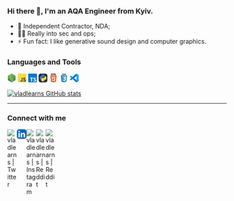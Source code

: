 ### Hi there 👋, I'm an AQA Engineer from Kyiv.

- 💼 Independent Contractor, NDA;
- 👨‍💻 Really into sec and ops;
- ⚡ Fun fact: I like generative sound design and computer graphics.


### Languages and Tools

<code><img height="20" src="https://raw.githubusercontent.com/github/explore/80688e429a7d4ef2fca1e82350fe8e3517d3494d/topics/nodejs/nodejs.png" alt="Node.js"></code>
<code><img height="20" src="https://raw.githubusercontent.com/github/explore/80688e429a7d4ef2fca1e82350fe8e3517d3494d/topics/javascript/javascript.png" alt="JavaScript"></code>
<code><img height="20" src="https://raw.githubusercontent.com/github/explore/80688e429a7d4ef2fca1e82350fe8e3517d3494d/topics/typescript/typescript.png" alt="TypeScript"></code>
<code><img height="20" src="https://github.com/tandpfun/skill-icons/blob/main/icons/Python-Dark.svg" alt="Python"></code>
<code><img height="20" src="https://raw.githubusercontent.com/github/explore/80688e429a7d4ef2fca1e82350fe8e3517d3494d/topics/html/html.png" alt="HTML"></code>
<code><img height="20" src="https://raw.githubusercontent.com/github/explore/80688e429a7d4ef2fca1e82350fe8e3517d3494d/topics/css/css.png" alt="CSS"></code>
<code><img height="20" src="https://raw.githubusercontent.com/github/explore/80688e429a7d4ef2fca1e82350fe8e3517d3494d/topics/visual-studio-code/visual-studio-code.png" alt="Visual Studio Code"></code>

[![vladlearns GitHub stats](https://github-readme-stats.vercel.app/api?username=vladlearns&theme=chartreuse-dark)](https://www.youtube.com/channel/UC1_KWu2dcZokAhmWsSCC_Cg)

---

### Connect with me

[<img align="left" alt="vladlearns | Twitter" width="22px" src="https://raw.githubusercontent.com/anuraghazra/anuraghazra/master/assets/twitter.svg" />][twitter]
[<img align="left" alt="vladlearns | LinkedIn" width="22px" src="https://github.com/tandpfun/skill-icons/blob/main/icons/LinkedIn.svg" />][linkedin]
[<img align="left" alt="vladlearns | Instagram" width="22px" src="https://camo.githubusercontent.com/d94fd60f67ea9647bb508da87ad32b1eacd2bfb6745fac2be9869f9483bd0dca/68747470733a2f2f6564656e742e6769746875622e696f2f537570657254696e7949636f6e732f696d616765732f7376672f696e7374616772616d2e737667" />][instagram]
[<img align="left" alt="vladlearns | Reddit" width="22px" src="https://camo.githubusercontent.com/30fbb91010c423dcfd93fe335b660dd9317324c91a39af0b3a3636d5ae76d25e/68747470733a2f2f6564656e742e6769746875622e696f2f537570657254696e7949636f6e732f696d616765732f7376672f7265646469742e737667" />][reddit]
[<img align="left" alt="vladlearns | Reddit" width="22px" src="https://camo.githubusercontent.com/a57a6d6ab9659de0e830d117339e092c7976177a309572210383374fbfd2e004/68747470733a2f2f6564656e742e6769746875622e696f2f537570657254696e7949636f6e732f696d616765732f7376672f796f75747562652e737667" />][youtube]


[twitter]: https://twitter.com/vladlearns
[instagram]: https://instagram.com/vladlearns
[reddit]: https://www.reddit.com/user/vladlearns
[linkedin]: https://www.linkedin.com/in/vladlearns/
[youtube]: https://www.youtube.com/channel/UC1_KWu2dcZokAhmWsSCC_Cg

